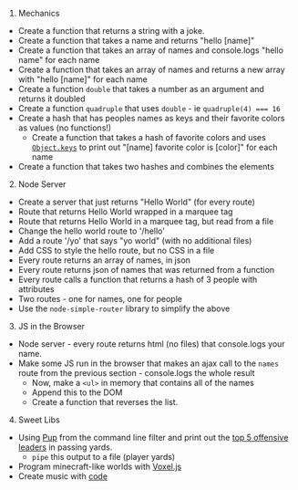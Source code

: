 1. Mechanics
  * Create a function that returns a string with a joke.
  * Create a function that takes a name and returns "hello [name]"
  * Create a function that takes an array of names and console.logs "hello name" for each name
  * Create a function that takes an array of names and returns a new array with "hello [name]" for each name
  * Create a function `double` that takes a number as an argument and returns it doubled
  * Create a function `quadruple` that uses `double` - ie `quadruple(4) === 16`
  * Create a hash that has peoples names as keys and their favorite colors as values (no functions!)
    * Create a function that takes a hash of favorite colors and uses [`Object.keys`](https://developer.mozilla.org/en-US/docs/Web/JavaScript/Reference/Global_Objects/Object/keys) to print out "[name] favorite color is [color]" for each name
  * Create a function that takes two hashes and combines the elements

2. Node Server
  * Create a server that just returns "Hello World" (for every route)
  * Route that returns Hello World wrapped in a marquee tag
  * Route that returns Hello World in a marquee tag, but read from a file
  * Change the hello world route to '/hello'
  * Add a route '/yo' that says "yo world" (with no additional files)
  * Add CSS to style the hello route, but no CSS in a file
  * Every route returns an array of names, in json
  * Every route returns json of names that was returned from a function
  * Every route calls a function that returns a hash of 3 people with attributes
  * Two routes - one for names, one for people
  * Use the `node-simple-router` library to simplify the above

3. JS in the Browser
  * Node server - every route returns html (no files) that console.logs your name.
  * Make some JS run in the browser that makes an ajax call to the `names` route from the previous section - console.logs the whole result
    * Now, make a `<ul>` in memory that contains all of the names
    * Append this to the DOM
    * Create a function that reverses the list.

4. Sweet Libs
  * Using [Pup](https://github.com/EricChiang/pup) from the command line filter and print out the [top 5 offensive leaders](http://espn.go.com/nfl/statistics) in passing yards. 
    * `pipe` this output to a file (player yards)
  * Program minecraft-like worlds with [Voxel.js](http://voxeljs.com/)
  * Create music with [code](https://github.com/substack/code-music-studio)